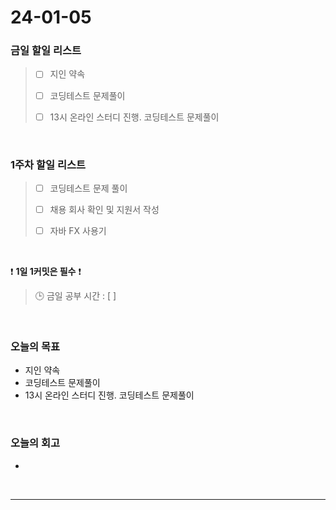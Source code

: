# 24-01-05
### 금일 할일 리스트
> - [ ]  지인 약속
>
> - [ ]  코딩테스트 문제풀이
>
> - [ ]  13시 온라인 스터디 진행. 코딩테스트 문제풀이


<br/>

### 1주차 할일 리스트  
> - [ ]  코딩테스트 문제 풀이
>
> - [ ]  채용 회사 확인 및 지원서 작성
>
> - [ ]  자바 FX 사용기

<br/>

❗ **1일 1커밋은 필수** ❗
> 🕒 금일 공부 시간 : [  ]

<br/>

### 오늘의 목표
- 지인 약속
- 코딩테스트 문제풀이
- 13시 온라인 스터디 진행. 코딩테스트 문제풀이

<br>

### 오늘의 회고
- 


<br/>

------------  
